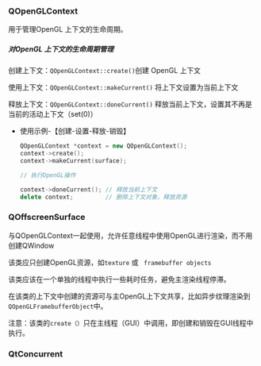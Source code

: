 

### QOpenGLContext

用于管理OpenGL 上下文的生命周期。



##### 对OpenGL 上下文的生命周期管理

创建上下文：`QOpenGLContext::create()`创建 OpenGL 上下文

使用上下文：`QOpenGLContext::makeCurrent()` 将上下文设置为当前上下文

释放上下文：`QOpenGLContext::doneCurrent()` 释放当前上下文，设置其不再是当前的活动上下文（set(0)）

* 使用示例-【创建-设置-释放-销毁】

    ```cpp
    QOpenGLContext *context = new QOpenGLContext();
    context->create();
    context->makeCurrent(surface);
    
    // 执行OpenGL操作
    
    context->doneCurrent(); // 释放当前上下文
    delete context;         // 删除上下文对象，释放资源
    ```

    



### QOffscreenSurface

与QOpenGLContext一起使用，允许任意线程中使用OpenGL进行渲染，而不用创建QWindow

该类应只创建OpenGL资源，如`texture` 或 ` framebuffer objects`

该类应该在一个单独的线程中执行一些耗时任务，避免主渲染线程停滞。

在该类的上下文中创建的资源可与主OpenGL上下文共享，比如异步纹理渲染到`QOpenGLFramebufferObject`中。

注意：该类的`create（）`只在主线程（GUI）中调用，即创建和销毁在GUI线程中执行。





### QtConcurrent

